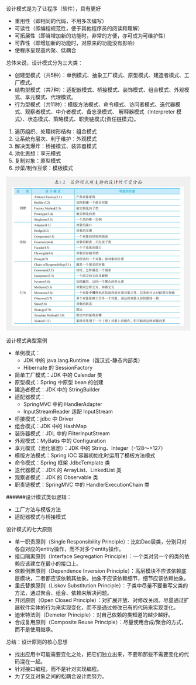 设计模式是为了让程序（软件），具有更好
- 重用性（即相同的代码，不用多次编写）
- 可读性（即编程规范性，便于其他程序员的阅读和理解）
- 可拓展性（即当增加新的功能时，非常的方便，亦可成为可维护性）
- 可靠性（即增加新的功能时，对原来的功能没有影响）
- 使程序呈现高内聚、低耦合

总体来说，设计模式分为三大类：
- 创建型模式（共5种）：单例模式、抽象工厂模式、原型模式、建造者模式、工厂模式。
- 结构型模式（共7种）：适配器模式、桥接模式、装饰模式、组合模式、外观模式、享元模式、代理模式。
- 行为型模式（共11种）：模版方法模式、命令模式、访问者模式、迭代器模式、观察者模式、中介者模式、备忘录模式、 解释器模式（Interpreter 模式）、状态模式、策略模式、职责链模式(责任链模式)。

1) 遍历组织、处理树形结构：组合模式
2) 让系统有层次、利于维护：外观模式
3) 解决类爆炸：桥接模式、装饰器模式
4) 池化思想：享元模式
5) 复制对象：原型模式
6) 炒菜/制作豆浆：模板模式

![avatar](image/设计模式所支持的设计可变方面.png)

设计模式典型案例
- 单例模式：
  - JDK 中的 java.lang.Runtime（饿汉式-静态内部类）
  - Hibernate 的 SessionFactory
- 简单工厂模式：JDK 中的 Calendar 类
- 原型模式：Spring 中原型 bean 的创建
- 建造者模式：JDK 中的 StringBuilder
- 适配器模式：
  - SpringMVC 中的 HandlerAdapter
  - InputStreamReader 适配 InputStream
- 桥接模式：jdbc 中 Driver 
- 组合模式：JDK 中的 HashMap
- 装饰器模式：JDL 中的 FilterInputStream
- 外观模式：MyBatis 中的 Configuration
- 享元模式（池化思想）：JDK 中的 String、Integer（-128～+127）
- 模版方法模式：Spring IOC 容器初始化时运用了模板方法模式
- 命令模式：Spring 框架 JdbcTemplate 类
- 迭代器模式：JDK 的 ArrayList、LinkedList 类
- 观察者模式：JDK 的 Observable 类
- 职责链模式：SpringMVC 中的 HandlerExecutionChain 类

######设计模式类似逻辑：
- 工厂方法与模版方法
- 适配器模式与桥接模式

设计模式的七大原则
- 单一职责原则（Single Responsibility Principle）：比如Dao层类，分别只对各自对应的entity操作，而不对多个entity操作。
- 接口隔离原则（Interface Segregation Principle）：一个类对另一个的类的依赖应该建立在最小的接口上。
- 依赖倒置原则（Dependence Inversion Principle）：高层模块不应该依赖底层模块，二者都应该依赖其抽象。抽象不应该依赖细节，细节应该依赖抽象。
- 里氏替换原则（Liskov Substitution Principle）：子类中尽量不要重写父类的方法，通过聚合、组合、依赖来解决问题。
- 开闭原则（Open Closed Principle）：对扩展开放、对修改关闭。尽量通过扩展软件实体的行为来实现变化，而不是通过修改已有的代码来实现变化。
- 迪米特法则（Demeter Principle）：对自己依赖的类知道的越少越好。
- 合成复用原则（Composite Reuse Principle）：尽量使用合成/聚合的方式，而不是使用继承。  

总结：设计原则的核心思想
- 找出应用中可能需要变化之处，把它们独立出来，不要和那些不需要变化的代码混在一起。
- 针对接口编程，而不是针对实现编程。
- 为了交互对象之间的松耦合设计而努力。
  
